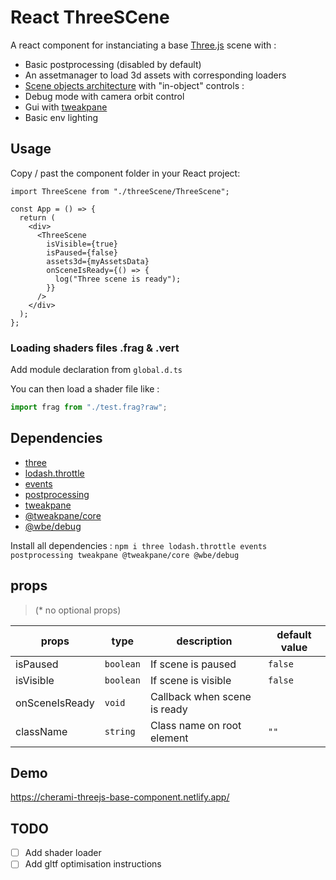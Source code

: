 # React ThreeSCene

A react component for instanciating a base [Three.js](https://threejs.org/) scene with :

- Basic postprocessing (disabled by default)
- An assetmanager to load 3d assets with corresponding loaders
- [Scene objects architecture](./3D/sceneObjects/) with "in-object" controls :
- Debug mode with camera orbit control
- Gui with [tweakpane](https://www.npmjs.com/package/tweakpane)
- Basic env lighting

## Usage

Copy / past the component folder in your React project:

```tsx
import ThreeScene from "./threeScene/ThreeScene";

const App = () => {
  return (
    <div>
      <ThreeScene
        isVisible={true}
        isPaused={false}
        assets3d={myAssetsData}
        onSceneIsReady={() => {
          log("Three scene is ready");
        }}
      />
    </div>
  );
};
```

### Loading shaders files .frag & .vert

Add module declaration from `global.d.ts`

You can then load a shader file like :

```javascript
import frag from "./test.frag?raw";
```

## Dependencies

- [three](https://www.npmjs.com/package/three)
- [lodash.throttle](https://www.npmjs.com/package/lodash.throttle)
- [events](https://www.npmjs.com/package/events)
- [postprocessing](https://www.npmjs.com/package/postprocessing)
- [tweakpane](https://www.npmjs.com/package/tweakpane)
- [@tweakpane/core](https://www.npmjs.com/package/@tweakpane/core)
- [@wbe/debug](https://www.npmjs.com/package/@wbe/debug)

Install all dependencies :
`npm i three lodash.throttle events postprocessing tweakpane @tweakpane/core @wbe/debug`

## props

> (\* no optional props)

| props          | type      | description                  | default value |
| -------------- | --------- | ---------------------------- | ------------- |
| isPaused       | `boolean` | If scene is paused           | `false`       |
| isVisible      | `boolean` | If scene is visible          | `false`       |
| onSceneIsReady | `void`    | Callback when scene is ready | ` `           |
| className      | `string`  | Class name on root element   | `""`          |

## Demo

https://cherami-threejs-base-component.netlify.app/

## TODO

- [ ] Add shader loader
- [ ] Add gltf optimisation instructions
